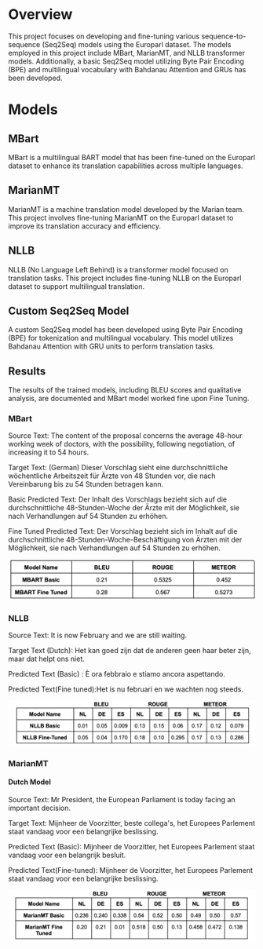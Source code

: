 # Overview
This project focuses on developing and fine-tuning various sequence-to-sequence (Seq2Seq) models using the Europarl dataset. The models employed in this project include MBart, MarianMT, and NLLB transformer models. Additionally, a basic Seq2Seq model utilizing Byte Pair Encoding (BPE) and multilingual vocabulary with Bahdanau Attention and GRUs has been developed.

# Models
## MBart
MBart is a multilingual BART model that has been fine-tuned on the Europarl dataset to enhance its translation capabilities across multiple languages.

## MarianMT
MarianMT is a machine translation model developed by the Marian team. This project involves fine-tuning MarianMT on the Europarl dataset to improve its translation accuracy and efficiency.

## NLLB
NLLB (No Language Left Behind) is a transformer model focused on translation tasks. This project includes fine-tuning NLLB on the Europarl dataset to support multilingual translation.

## Custom Seq2Seq Model
A custom Seq2Seq model has been developed using Byte Pair Encoding (BPE) for tokenization and multilingual vocabulary. This model utilizes Bahdanau Attention with GRU units to perform translation tasks.

## Results
The results of the trained models, including BLEU scores and qualitative analysis, are documented and MBart model worked fine upon Fine Tuning.

### MBart 

Source Text: The content of the proposal concerns the average 48-hour working week of
doctors, with the possibility, following negotiation, of increasing it to 54 hours.

Target Text: (German) Dieser Vorschlag sieht eine durchschnittliche wöchentliche Arbeitszeit für Ärzte von 48 Stunden vor, die nach Vereinbarung bis zu 54 Stunden betragen kann.

Basic Predicted Text: Der Inhalt des Vorschlags bezieht sich auf die durchschnittliche 48-Stunden-Woche der Ärzte mit der Möglichkeit, sie nach Verhandlungen auf 54 Stunden zu erhöhen.

Fine Tuned Predicted Text: Der Vorschlag bezieht sich im Inhalt auf die durchschnittliche 48-Stunden-Woche-Beschäftigung von Ärzten mit der Möglichkeit, sie nach Verhandlungen auf 54 Stunden zu erhöhen.

![MBart Results](images/image_2024-08-01_124802743.png)

### NLLB

Source Text: It is now February and we are still waiting.

Target Text (Dutch): Het kan goed zijn dat de anderen geen haar beter zijn, maar dat helpt ons niet.

Predicted Text (Basic) : È ora febbraio e stiamo ancora aspettando. 

Predicted Text(Fine tuned):Het is nu februari en we wachten nog steeds.

![NLLB Results](images/image_2024-08-01_124838722.png)

### MarianMT

#### Dutch Model
Source Text: Mr President, the European Parliament is today facing an important decision. 

Target Text: Mijnheer de Voorzitter, beste collega's, het Europees Parlement staat vandaag voor een belangrijke beslissing.

Predicted Text (Basic): Mijnheer de Voorzitter, het Europees Parlement staat vandaag voor een belangrijk besluit.

Predicted Text(Fine-tuned): Mijnheer de Voorzitter, het Europees Parlement staat vandaag voor een belangrijke beslissing.

![MarianMT Results](images/image_2024-08-01_124910077.png)
